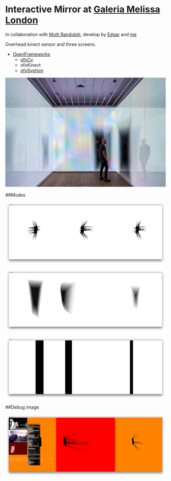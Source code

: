 # Interactive Mirror at [Galeria Melissa London](https://www.melissa.com.br/us/galleries/uk)

In collaboration with [Multi Randolph](http://www.mutirandolph.com/projects/5441731), develop by [Edgar](https://www.github.com/aivuk) and [me](https://www.github.com/radames)

Overhead kinect sensor and three screens.

* [OpenFrameworks](http://openframeworks.cc/)
  * [ofxCv](https://github.com/kylemcdonald/ofxCv)
  * ofxKinect
  * [ofxSyphon](https://github.com/astellato/ofxSyphon)



<p align="center">
  <img src="imgs/img1.jpg"/>
</p>


##Modes


<p align="center">
  <img src="imgs/spikes.png"/>
</p>

<p align="center">
  <img src="imgs/gradient.png"/>
</p>

<p align="center">
  <img src="imgs/bars.png"/>
</p>


##Debug image
<p align="center">
  <img src="imgs/debug.png"/>
</p>
